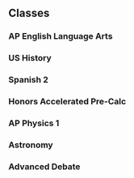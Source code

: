 ## Classes 

### AP English Language Arts 

### US History 

### Spanish 2 

### Honors Accelerated Pre-Calc 

### AP Physics 1 

### Astronomy 

### Advanced Debate 

